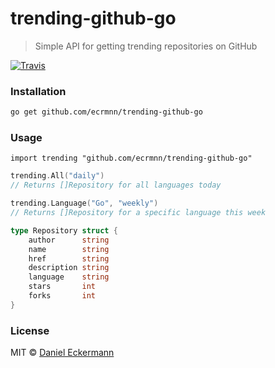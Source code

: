 # trending-github-go
> Simple API for getting trending repositories on GitHub

[![Travis](https://img.shields.io/travis/ecrmnn/trending-github-go/master.svg?style=flat-square)](https://travis-ci.org/ecrmnn/trending-github-go/builds)

### Installation
```bash
go get github.com/ecrmnn/trending-github-go
```

### Usage
```
import trending "github.com/ecrmnn/trending-github-go"
```

```go
trending.All("daily")
// Returns []Repository for all languages today

trending.Language("Go", "weekly")
// Returns []Repository for a specific language this week
```

```go
type Repository struct {
	author      string
	name        string
	href        string
	description string
	language    string
	stars       int
	forks       int
}
```

### License
MIT © [Daniel Eckermann](http://danieleckermann.com)

